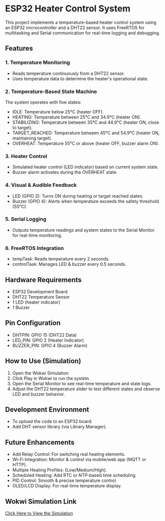 
# ESP32 Heater Control System
This project implements a temperature-based heater control system using an ESP32 microcontroller and a DHT22 sensor.
It uses FreeRTOS for multitasking and Serial communication for real-time logging and debugging.

## Features
### 1. Temperature Monitoring
+ Reads temperature continuously from a DHT22 sensor.
+ Uses temperature data to determine the heater's operational state.

### 2. Temperature-Based State Machine
The system operates with five states:
+ IDLE: Temperature below 25°C (heater OFF).
+ HEATING: Temperature between 25°C and 34.9°C (heater ON).
+ STABILIZING: Temperature between 35°C and 44.9°C (heater ON, close to target).
+ TARGET_REACHED: Temperature between 45°C and 54.9°C (heater ON, maintaining target).
+ OVERHEAT: Temperature 55°C or above (heater OFF, buzzer alarm ON).

### 3. Heater Control
+ Simulated heater control (LED indicator) based on current system state.
+ Buzzer alarm activates during the OVERHEAT state.

### 4. Visual & Audible Feedback
+ LED (GPIO 2): Turns ON during heating or target reached states.
+ Buzzer (GPIO 4): Alerts when temperature exceeds the safety threshold (55°C).

### 5. Serial Logging
+ Outputs temperature readings and system states to the Serial Monitor for real-time monitoring.

### 6. FreeRTOS Integration
+ tempTask: Reads temperature every 2 seconds.
+ controlTask: Manages LED & buzzer every 0.5 seconds.

## Hardware Requirements
+ ESP32 Development Board
+ DHT22 Temperature Sensor
+ 1 LED (heater indicator)
+ 1 Buzzer

## Pin Configuration
+ DHTPIN: GPIO 15 (DHT22 Data)
+ LED_PIN: GPIO 2 (Heater Indicator)
+ BUZZER_PIN: GPIO 4 (Buzzer Alarm)

## How to Use (Simulation)
1. Open the Wokwi Simulation
2. Click Play in Wokwi to run the system.
3. Open the Serial Monitor to see real-time temperature and state logs.
4. Adjust the DHT22 temperature slider to test different states and observe LED and buzzer behavior.

## Development Environment
+ To upload the code to an ESP32 board:
+ Add DHT sensor library (via Library Manager).

## Future Enhancements
+ Add Relay Control: For switching real heating elements.
+ Wi-Fi Integration: Monitor & control via mobile/web app (MQTT or HTTP).
+ Multiple Heating Profiles: (Low/Medium/High).
+ Scheduled Heating: Add RTC or NTP-based time scheduling.
+ PID Control: Smooth & precise temperature control.
+ OLED/LCD Display: For real-time temperature display.

## Wokwi Simulation Link
[Click Here to View the Simulation](https://wokwi.com/projects/437001551170110465)
